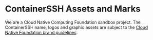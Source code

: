 # ContainerSSH Assets and Marks

We are a Cloud Native Computing Foundation sandbox project. The ContainerSSH name, logos and graphic assets are subject to the [Cloud Native Foundation brand guidelines](https://www.cncf.io/brand-guidelines/#legal).